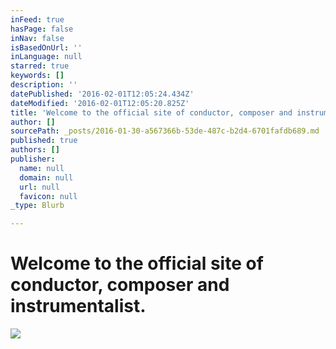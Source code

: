 ```yaml
---
inFeed: true
hasPage: false
inNav: false
isBasedOnUrl: ''
inLanguage: null
starred: true
keywords: []
description: ''
datePublished: '2016-02-01T12:05:24.434Z'
dateModified: '2016-02-01T12:05:20.825Z'
title: 'Welcome to the official site of conductor, composer and instrumentalist.'
author: []
sourcePath: _posts/2016-01-30-a567366b-53de-487c-b2d4-6701fafdb689.md
published: true
authors: []
publisher:
  name: null
  domain: null
  url: null
  favicon: null
_type: Blurb

---
```

# Welcome to the official site of conductor, composer and instrumentalist.
![](https://s3-us-west-2.amazonaws.com/the-grid-img/p/697d8c15029cea901ed1283e70283865b59636fc.jpg)